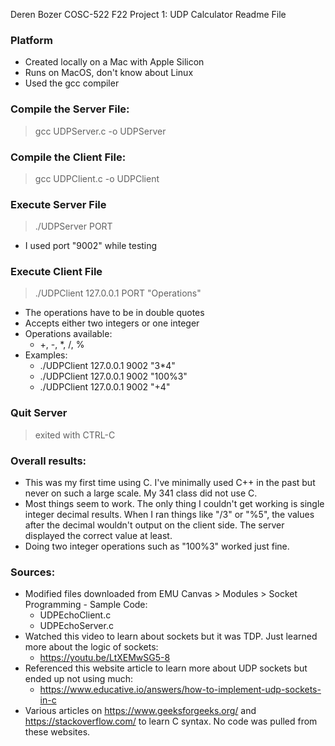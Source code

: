 Deren Bozer
COSC-522 F22
Project 1: UDP Calculator
Readme File

### Platform

- Created locally on a Mac with Apple Silicon
- Runs on MacOS, don't know about Linux
- Used the gcc compiler

### Compile the Server File:

> gcc UDPServer.c -o UDPServer

### Compile the Client File:

> gcc UDPClient.c -o UDPClient

### Execute Server File

> ./UDPServer PORT
- I used port "9002" while testing

### Execute Client File

> ./UDPClient 127.0.0.1 PORT "Operations"
- The operations have to be in double quotes
- Accepts either two integers or one integer 
- Operations available:
  - +, -, *, /, %
- Examples:
  - ./UDPClient 127.0.0.1 9002 "3*4"
  - ./UDPClient 127.0.0.1 9002 "100%3"
  - ./UDPClient 127.0.0.1 9002 "+4"

### Quit Server

> exited with CTRL-C

### Overall results:

- This was my first time using C. I've minimally used C++ in the past but never on such a large scale. My 341 class did not use C.
- Most things seem to work. The only thing I couldn't get working is single integer decimal results. When I ran things like "/3" or "%5", the values after the decimal wouldn't output on the client side. The server displayed the correct value at least.
- Doing two integer operations such as "100%3" worked just fine.

### Sources:

- Modified files downloaded from EMU Canvas > Modules > Socket Programming - Sample Code:
  - UDPEchoClient.c
  - UDPEchoServer.c
- Watched this video to learn about sockets but it was TDP. Just learned more about the logic of sockets:
  - https://youtu.be/LtXEMwSG5-8
- Referenced this website article to learn more about UDP sockets but ended up not using much:
  - https://www.educative.io/answers/how-to-implement-udp-sockets-in-c
- Various articles on https://www.geeksforgeeks.org/ and https://stackoverflow.com/ to learn C syntax. No code was pulled from these websites.



